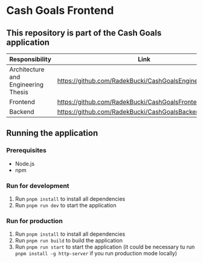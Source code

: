 # Cash Goals Frontend

## This repository is part of the Cash Goals application
| Responsibility                      | Link                                                     |
|-------------------------------------|----------------------------------------------------------|
| Architecture and Engineering Thesis | https://github.com/RadekBucki/CashGoalsEngineeringThesis |
| Frontend                            | https://github.com/RadekBucki/CashGoalsFrontend          |
| Backend                             | https://github.com/RadekBucki/CashGoalsBackend           |

## Running the application

### Prerequisites

- Node.js
- npm

### Run for development

1. Run `pnpm install` to install all dependencies
2. Run `pnpm run dev` to start the application

### Run for production

1. Run `pnpm install` to install all dependencies
2. Run `pnpm run build` to build the application
3. Run `pnpm run start` to start the application
   (it could be necessary tu run `pnpm install -g http-server` if you run production mode locally)
